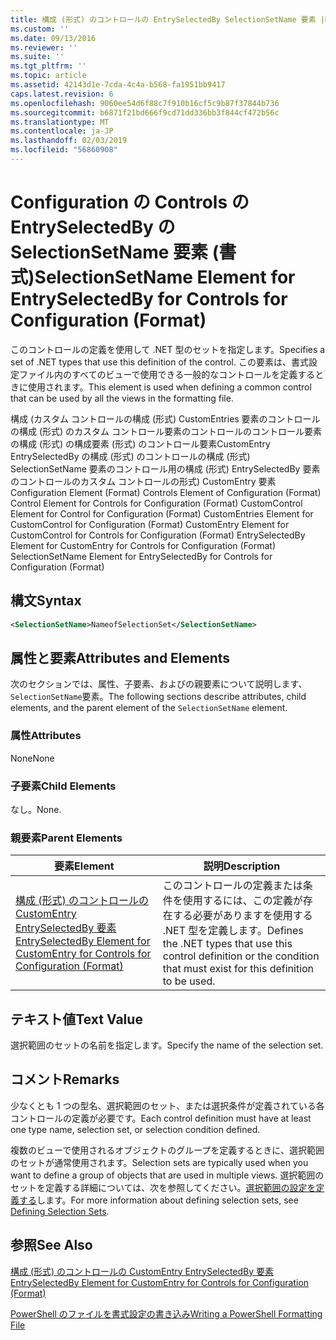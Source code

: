 ```yaml
---
title: 構成 (形式) のコントロールの EntrySelectedBy SelectionSetName 要素 |Microsoft Docs
ms.custom: ''
ms.date: 09/13/2016
ms.reviewer: ''
ms.suite: ''
ms.tgt_pltfrm: ''
ms.topic: article
ms.assetid: 42143d1e-7cda-4c4a-b568-fa1951bb9417
caps.latest.revision: 6
ms.openlocfilehash: 9060ee54d6f88c7f910b16cf5c9b87f37844b736
ms.sourcegitcommit: b6871f21bd666f9cd71dd336bb3f844cf472b56c
ms.translationtype: MT
ms.contentlocale: ja-JP
ms.lasthandoff: 02/03/2019
ms.locfileid: "56860908"
---
```

# <a name="selectionsetname-element-for-entryselectedby-for-controls-for-configuration-format"></a><span data-ttu-id="00c79-102">Configuration の Controls の EntrySelectedBy の SelectionSetName 要素 (書式)</span><span class="sxs-lookup"><span data-stu-id="00c79-102">SelectionSetName Element for EntrySelectedBy for Controls for Configuration (Format)</span></span>

<span data-ttu-id="00c79-103">このコントロールの定義を使用して .NET 型のセットを指定します。</span><span class="sxs-lookup"><span data-stu-id="00c79-103">Specifies a set of .NET types that use this definition of the control.</span></span> <span data-ttu-id="00c79-104">この要素は、書式設定ファイル内のすべてのビューで使用できる一般的なコントロールを定義するときに使用されます。</span><span class="sxs-lookup"><span data-stu-id="00c79-104">This element is used when defining a common control that can be used by all the views in the formatting file.</span></span>

<span data-ttu-id="00c79-105">構成 (カスタム コントロールの構成 (形式) CustomEntries 要素のコントロールの構成 (形式) のカスタム コントロール要素のコントロールのコントロール要素の構成 (形式) の構成要素 (形式) のコントロール要素CustomEntry EntrySelectedBy の構成 (形式) のコントロールの構成 (形式) SelectionSetName 要素のコントロール用の構成 (形式) EntrySelectedBy 要素のコントロールのカスタム コントロールの形式) CustomEntry 要素</span><span class="sxs-lookup"><span data-stu-id="00c79-105">Configuration Element (Format) Controls Element of Configuration (Format) Control Element for Controls for Configuration (Format) CustomControl Element for Control for Configuration (Format) CustomEntries Element for CustomControl for Configuration (Format) CustomEntry Element for CustomControl for Controls for Configuration (Format) EntrySelectedBy Element for CustomEntry for Controls for Configuration (Format) SelectionSetName Element for EntrySelectedBy for Controls for Configuration (Format)</span></span>

## <a name="syntax"></a><span data-ttu-id="00c79-106">構文</span><span class="sxs-lookup"><span data-stu-id="00c79-106">Syntax</span></span>

```xml
<SelectionSetName>NameofSelectionSet</SelectionSetName>

```

## <a name="attributes-and-elements"></a><span data-ttu-id="00c79-107">属性と要素</span><span class="sxs-lookup"><span data-stu-id="00c79-107">Attributes and Elements</span></span>

<span data-ttu-id="00c79-108">次のセクションでは、属性、子要素、およびの親要素について説明します、`SelectionSetName`要素。</span><span class="sxs-lookup"><span data-stu-id="00c79-108">The following sections describe attributes, child elements, and the parent element of the `SelectionSetName` element.</span></span>

### <a name="attributes"></a><span data-ttu-id="00c79-109">属性</span><span class="sxs-lookup"><span data-stu-id="00c79-109">Attributes</span></span>

<span data-ttu-id="00c79-110">None</span><span class="sxs-lookup"><span data-stu-id="00c79-110">None</span></span>

### <a name="child-elements"></a><span data-ttu-id="00c79-111">子要素</span><span class="sxs-lookup"><span data-stu-id="00c79-111">Child Elements</span></span>

<span data-ttu-id="00c79-112">なし。</span><span class="sxs-lookup"><span data-stu-id="00c79-112">None.</span></span>

### <a name="parent-elements"></a><span data-ttu-id="00c79-113">親要素</span><span class="sxs-lookup"><span data-stu-id="00c79-113">Parent Elements</span></span>

|<span data-ttu-id="00c79-114">要素</span><span class="sxs-lookup"><span data-stu-id="00c79-114">Element</span></span>|<span data-ttu-id="00c79-115">説明</span><span class="sxs-lookup"><span data-stu-id="00c79-115">Description</span></span>|
|-------------|-----------------|
|[<span data-ttu-id="00c79-116">構成 (形式) のコントロールの CustomEntry EntrySelectedBy 要素</span><span class="sxs-lookup"><span data-stu-id="00c79-116">EntrySelectedBy Element for CustomEntry for Controls for Configuration (Format)</span></span>](./entryselectedby-element-for-customentry-for-controls-for-configuration-format.md)|<span data-ttu-id="00c79-117">このコントロールの定義または条件を使用するには、この定義が存在する必要がありますを使用する .NET 型を定義します。</span><span class="sxs-lookup"><span data-stu-id="00c79-117">Defines the .NET types that use this control definition or the condition that must exist for this definition to be used.</span></span>|

## <a name="text-value"></a><span data-ttu-id="00c79-118">テキスト値</span><span class="sxs-lookup"><span data-stu-id="00c79-118">Text Value</span></span>

<span data-ttu-id="00c79-119">選択範囲のセットの名前を指定します。</span><span class="sxs-lookup"><span data-stu-id="00c79-119">Specify the name of the selection set.</span></span>

## <a name="remarks"></a><span data-ttu-id="00c79-120">コメント</span><span class="sxs-lookup"><span data-stu-id="00c79-120">Remarks</span></span>

<span data-ttu-id="00c79-121">少なくとも 1 つの型名、選択範囲のセット、または選択条件が定義されている各コントロールの定義が必要です。</span><span class="sxs-lookup"><span data-stu-id="00c79-121">Each control definition must have at least one type name, selection set, or selection condition defined.</span></span>

<span data-ttu-id="00c79-122">複数のビューで使用されるオブジェクトのグループを定義するときに、選択範囲のセットが通常使用されます。</span><span class="sxs-lookup"><span data-stu-id="00c79-122">Selection sets are typically used when you want to define a group of objects that are used in multiple views.</span></span> <span data-ttu-id="00c79-123">選択範囲のセットを定義する詳細については、次を参照してください。[選択範囲の設定を定義する](./defining-selection-sets.md)します。</span><span class="sxs-lookup"><span data-stu-id="00c79-123">For more information about defining selection sets, see [Defining Selection Sets](./defining-selection-sets.md).</span></span>

## <a name="see-also"></a><span data-ttu-id="00c79-124">参照</span><span class="sxs-lookup"><span data-stu-id="00c79-124">See Also</span></span>

[<span data-ttu-id="00c79-125">構成 (形式) のコントロールの CustomEntry EntrySelectedBy 要素</span><span class="sxs-lookup"><span data-stu-id="00c79-125">EntrySelectedBy Element for CustomEntry for Controls for Configuration (Format)</span></span>](./entryselectedby-element-for-customentry-for-controls-for-configuration-format.md)

[<span data-ttu-id="00c79-126">PowerShell のファイルを書式設定の書き込み</span><span class="sxs-lookup"><span data-stu-id="00c79-126">Writing a PowerShell Formatting File</span></span>](./writing-a-powershell-formatting-file.md)
